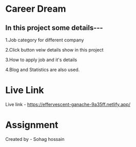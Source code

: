 
# Career Dream

In this project some details---
-------------------------------
1.Job category for different company

2.Click button veiw details show in this project

3.How to apply job and it's details

4.Blog and Statistics are also used.

# Live Link

Live link - https://effervescent-ganache-9a35ff.netlify.app/

# Assignment

Created by - Sohag hossain


